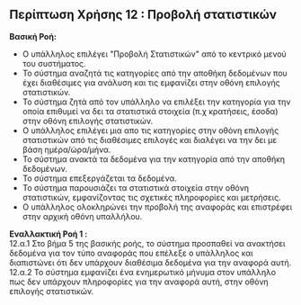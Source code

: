 ## Περίπτωση Χρήσης 12 : Προβολή στατιστικών ##

**Βασική Ροή:**  

- Ο υπάλληλος επιλέγει  "Προβολή Στατιστικών" από το κεντρικό μενού του συστήματος.
- Το σύστημα αναζητά τις κατηγορίες από την αποθήκη δεδομένων που έχει διαθέσιμες για ανάλυση και τις εμφανίζει στην οθόνη επιλογής στατιστικών.
- Το σύστημα ζητά από τον υπάλληλο να επιλέξει την κατηγορία για την οποία επιθυμεί να δει τα στατιστικά στοιχεία (π.χ κρατήσεις, έσοδα) στην οθόνη επιλογής στατιστικών.
- Ο υπάλληλος επιλέγει μια απο τις κατηγορίες στην οθόνη επιλογής στατιστικών από τις διαθέσιμες επιλογές και διαλέγει να την δει με βάση ημέρα/ώρα/μήνα.
- Το σύστημα ανακτά τα δεδομένα για την κατηγορία από την αποθήκη δεδομένων. 
- Το σύστημα επεξεργάζεται τα δεδομένα.
- Το σύστημα παρουσιάζει τα στατιστικά στοιχεία στην οθόνη στατιστικών, εμφανίζοντας τις σχετικές πληροφορίες και μετρήσεις.
- Ο υπάλληλος ολοκληρώνει την προβολή της αναφοράς και επιστρέφει στην αρχική οθόνη υπαλλήλου.

**Εναλλακτική Ροή 1 :**  
12.α.1  Στο βήμα 5 της βασικής ροής, το σύστημα προσπαθεί να ανακτήσει δεδομένα για τον τύπο αναφοράς που επέλεξε ο υπάλληλος και διαπιστώνει ότι δεν υπάρχουν διαθέσιμα δεδομένα για την αναφορά αυτή.  
12.α.2 Το σύστημα εμφανίζει ένα ενημερωτικό μήνυμα στον υπάλληλο πως δεν υπάρχουν πληροφορίες για την αναφορά αυτή, στην οθόνη επιλογής στατιστικών.  

